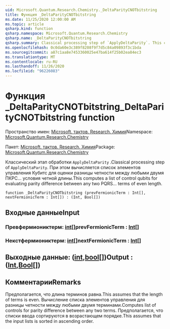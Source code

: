 ```yaml
---
uid: Microsoft.Quantum.Research.Chemistry._DeltaParityCNOTbitstring
title: Функция _DeltaParityCNOTbitstring
ms.date: 11/25/2020 12:00:00 AM
ms.topic: article
qsharp.kind: function
qsharp.namespace: Microsoft.Quantum.Research.Chemistry
qsharp.name: _DeltaParityCNOTbitstring
qsharp.summary: Classical processing step of `ApplyDeltaParity`. This computes a list of control qubits for evaluating parity difference between any two PQRS... terms of even length.
ms.openlocfilehash: 0c0da60e3c389f8208f9f7d5c84a09893f3c1bda
ms.sourcegitcommit: a87c1aa8e7453360025e47ba614f25b02ea84ec3
ms.translationtype: MT
ms.contentlocale: ru-RU
ms.lasthandoff: 11/26/2020
ms.locfileid: "96226083"
---
```

# <a name="_deltaparitycnotbitstring-function"></a><span data-ttu-id="17b5b-102">Функция _DeltaParityCNOTbitstring</span><span class="sxs-lookup"><span data-stu-id="17b5b-102">_DeltaParityCNOTbitstring function</span></span>

<span data-ttu-id="17b5b-103">Пространство имен: [Microsoft. тактов. Research. Химия](xref:Microsoft.Quantum.Research.Chemistry)</span><span class="sxs-lookup"><span data-stu-id="17b5b-103">Namespace: [Microsoft.Quantum.Research.Chemistry](xref:Microsoft.Quantum.Research.Chemistry)</span></span>

<span data-ttu-id="17b5b-104">Пакет: [Microsoft. тактов. Research. Химия](https://nuget.org/packages/Microsoft.Quantum.Research.Chemistry)</span><span class="sxs-lookup"><span data-stu-id="17b5b-104">Package: [Microsoft.Quantum.Research.Chemistry](https://nuget.org/packages/Microsoft.Quantum.Research.Chemistry)</span></span>


<span data-ttu-id="17b5b-105">Классический этап обработки `ApplyDeltaParity` .</span><span class="sxs-lookup"><span data-stu-id="17b5b-105">Classical processing step of `ApplyDeltaParity`.</span></span>
<span data-ttu-id="17b5b-106">При этом вычисляется список элементов управления Кубитс для оценки разницы четности между любыми двумя ПКРС... условия четной длины.</span><span class="sxs-lookup"><span data-stu-id="17b5b-106">This computes a list of control qubits for evaluating parity difference between any two PQRS... terms of even length.</span></span>

```qsharp
function _DeltaParityCNOTbitstring (prevFermionicTerm : Int[], nextFermionicTerm : Int[]) : (Int, Bool[])
```


## <a name="input"></a><span data-ttu-id="17b5b-107">Входные данные</span><span class="sxs-lookup"><span data-stu-id="17b5b-107">Input</span></span>

### <a name="prevfermionicterm--int"></a><span data-ttu-id="17b5b-108">Превфермиониктерм: [int](xref:microsoft.quantum.lang-ref.int)[]</span><span class="sxs-lookup"><span data-stu-id="17b5b-108">prevFermionicTerm : [Int](xref:microsoft.quantum.lang-ref.int)[]</span></span>




### <a name="nextfermionicterm--int"></a><span data-ttu-id="17b5b-109">Некстфермиониктерм: [int](xref:microsoft.quantum.lang-ref.int)[]</span><span class="sxs-lookup"><span data-stu-id="17b5b-109">nextFermionicTerm : [Int](xref:microsoft.quantum.lang-ref.int)[]</span></span>





## <a name="output--intbool"></a><span data-ttu-id="17b5b-110">Выходные данные: ([int](xref:microsoft.quantum.lang-ref.int),[bool](xref:microsoft.quantum.lang-ref.bool)[])</span><span class="sxs-lookup"><span data-stu-id="17b5b-110">Output : ([Int](xref:microsoft.quantum.lang-ref.int),[Bool](xref:microsoft.quantum.lang-ref.bool)[])</span></span>



## <a name="remarks"></a><span data-ttu-id="17b5b-111">Комментарии</span><span class="sxs-lookup"><span data-stu-id="17b5b-111">Remarks</span></span>

<span data-ttu-id="17b5b-112">Предполагается, что длина терминов равна.</span><span class="sxs-lookup"><span data-stu-id="17b5b-112">This assumes that the length of terms is even.</span></span>
<span data-ttu-id="17b5b-113">Вычисление списка элементов управления для разницы четности между любыми двумя терминами.</span><span class="sxs-lookup"><span data-stu-id="17b5b-113">Computes list of controls for parity difference between any two terms.</span></span>
<span data-ttu-id="17b5b-114">Предполагается, что списки ввода сортируются в возрастающем порядке.</span><span class="sxs-lookup"><span data-stu-id="17b5b-114">This assumes that the input lists is sorted in ascending order.</span></span>